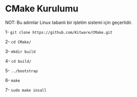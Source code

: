 # CMake Kurulumu

NOT: Bu adımlar Linux tabanlı bir işletim sistemi için geçerlidir.

1- `git clone https://github.com/Kitware/CMake.git`

2- `cd CMake/`

3- `mkdir build`

4- `cd build/`

5- `../bootstrap`

6- `make`

7- `sudo make insall`
